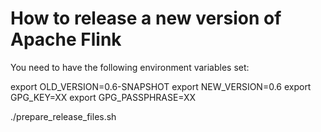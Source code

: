 # How to release a new version of Apache Flink


You need to have the following environment variables set:

export OLD_VERSION=0.6-SNAPSHOT
export NEW_VERSION=0.6
export GPG_KEY=XX
export GPG_PASSPHRASE=XX

./prepare_release_files.sh





